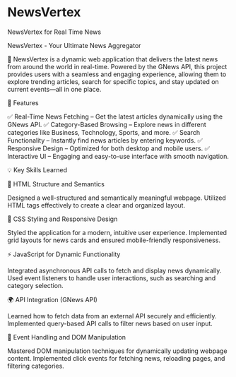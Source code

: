 # NewsVertex
NewsVertex for Real Time News

NewsVertex - Your Ultimate News Aggregator

🚀 NewsVertex is a dynamic web application that delivers the latest news from around the world in real-time. Powered by the GNews API, this project provides users with a seamless and engaging experience, allowing them to explore trending articles, search for specific topics, and stay updated on current events—all in one place.

🔹 Features

✅ Real-Time News Fetching – Get the latest articles dynamically using the GNews API.
✅ Category-Based Browsing – Explore news in different categories like Business, Technology, Sports, and more.
✅ Search Functionality – Instantly find news articles by entering keywords.
✅ Responsive Design – Optimized for both desktop and mobile users.
✅ Interactive UI – Engaging and easy-to-use interface with smooth navigation.

💡 Key Skills Learned

📌 HTML Structure and Semantics

Designed a well-structured and semantically meaningful webpage.
Utilized HTML tags effectively to create a clear and organized layout.

🎨 CSS Styling and Responsive Design

Styled the application for a modern, intuitive user experience.
Implemented grid layouts for news cards and ensured mobile-friendly responsiveness.

⚡ JavaScript for Dynamic Functionality

Integrated asynchronous API calls to fetch and display news dynamically.
Used event listeners to handle user interactions, such as searching and category selection.

🌍 API Integration (GNews API)

Learned how to fetch data from an external API securely and efficiently.
Implemented query-based API calls to filter news based on user input.

🔄 Event Handling and DOM Manipulation

Mastered DOM manipulation techniques for dynamically updating webpage content.
Implemented click events for fetching news, reloading pages, and filtering categories.
